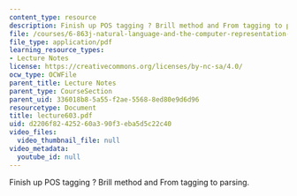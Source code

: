 ```yaml
---
content_type: resource
description: Finish up POS tagging ? Brill method and From tagging to parsing.
file: /courses/6-863j-natural-language-and-the-computer-representation-of-knowledge-spring-2003/d2206f82425260a390f3eba5d5c22c40_lecture603.pdf
file_type: application/pdf
learning_resource_types:
- Lecture Notes
license: https://creativecommons.org/licenses/by-nc-sa/4.0/
ocw_type: OCWFile
parent_title: Lecture Notes
parent_type: CourseSection
parent_uid: 336018b8-5a55-f2ae-5568-8ed80e9d6d96
resourcetype: Document
title: lecture603.pdf
uid: d2206f82-4252-60a3-90f3-eba5d5c22c40
video_files:
  video_thumbnail_file: null
video_metadata:
  youtube_id: null
---
```

Finish up POS tagging ? Brill method and From tagging to parsing.